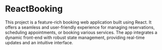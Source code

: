 # ReactBooking

This project is a feature-rich booking web application built using React. It offers a seamless and user-friendly experience for managing reservations, scheduling appointments, or booking various services. The app integrates a dynamic front-end with robust state management, providing real-time updates and an intuitive interface.
